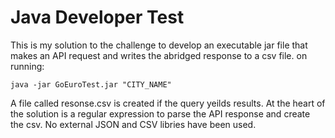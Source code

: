 # Java Developer Test
This is my solution to the challenge to develop an executable jar file that makes an API request and writes the abridged response to a csv file. on running:
```
java -jar GoEuroTest.jar "CITY_NAME"
```
A file called resonse.csv is created if the query yeilds results.
At the heart of the solution is a regular expression to parse the API response and create the csv. No external JSON and CSV libries have been used.
